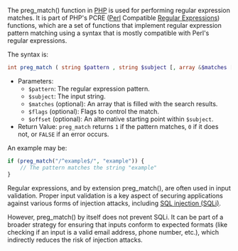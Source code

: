 The preg_match() function in [PHP](../programming/php.md) is used for performing regular expression matches. It is part of PHP's PCRE ([Perl](../programming/perl.md) Compatible [Regular Expressions](../security/regex.md)) functions, which are a set of functions that implement regular expression pattern matching using a syntax that is mostly compatible with Perl's regular expressions.

The syntax is:

```php
int preg_match ( string $pattern , string $subject [, array &$matches [, int $flags = 0 [, int $offset = 0 ]]] )
```

- Parameters:
    - `$pattern`: The regular expression pattern.
    - `$subject`: The input string.
    - `$matches` (optional): An array that is filled with the search results.
    - `$flags` (optional): Flags to control the match.
    - `$offset` (optional): An alternative starting point within `$subject`.
- Return Value: `preg_match` returns `1` if the pattern matches, `0` if it does not, or `FALSE` if an error occurs.

An example may be:

```php
if (preg_match("/^example$/", "example")) {
    // The pattern matches the string "example"
}
```

Regular expressions, and by extension preg_match(), are often used in input validation. Proper input validation is a key aspect of securing applications against various forms of injection attacks, including [SQL injection (SQLi)](../security/sqli.md). 

However, preg_match() by itself does not prevent SQLi. It can be part of a broader strategy for ensuring that inputs conform to expected formats (like checking if an input is a valid email address, phone number, etc.), which indirectly reduces the risk of injection attacks.

